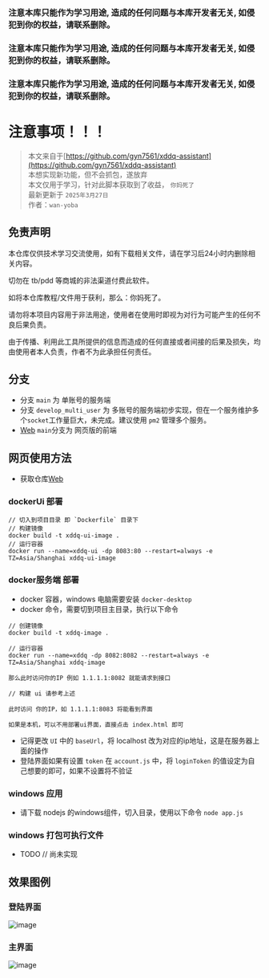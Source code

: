 ### **注意本库只能作为学习用途, 造成的任何问题与本库开发者无关, 如侵犯到你的权益，请联系删除。**
### **注意本库只能作为学习用途, 造成的任何问题与本库开发者无关, 如侵犯到你的权益，请联系删除。**
### **注意本库只能作为学习用途, 造成的任何问题与本库开发者无关, 如侵犯到你的权益，请联系删除。**

# 注意事项！！！
> 本文来自于[https://github.com/gyn7561/xddq-assistant](https://github.com/gyn7561/xddq-assistant) <br/>
> 本想实现新功能，但不会抓包，遂放弃 <br/>
> 本文仅用于学习，针对此脚本获取到了收益， `你妈死了` <br/>
> 最新更新于  `2025年3月27日` <br/>
> 作者：`wan-yoba` <br/>


## 免责声明
	
本仓库仅供技术学习交流使用，如有下载相关文件，请在学习后24小时内删除相关内容。

切勿在 tb/pdd 等商城的非法渠道付费此软件。

如将本仓库教程/文件用于获利，那么：你妈死了。

请勿将本项目内容用于非法用途，使用者在使用时即视为对行为可能产生的任何不良后果负责。
	
由于传播、利用此工具所提供的信息而造成的任何直接或者间接的后果及损失，均由使用者本人负责，作者不为此承担任何责任。

## 分支
* 分支 `main` 为 单账号的服务端
* 分支 `develop_multi_user` 为 多账号的服务端初步实现，但在一个服务维护多个`socket`工作量巨大，未完成。建议使用 `pm2` 管理多个服务。
* [Web](https://github.com/wan-yoba/xddq-web) `main`分支为 网页版的前端

## 网页使用方法

* 获取仓库[Web](https://github.com/wan-yoba/xddq-web)

### dockerUi 部署
```
// 切入到项目目录 即 `Dockerfile` 目录下
// 构建镜像
docker build -t xddq-ui-image .
// 运行容器
docker run --name=xddq-ui -dp 8083:80 --restart=always -e TZ=Asia/Shanghai xddq-ui-image
```

### docker服务端 部署

* docker 容器，windows 电脑需要安装 `docker-desktop`
* docker 命令，需要切到项目主目录，执行以下命令
```
// 创建镜像
docker build -t xddq-image .

// 运行容器
docker run --name=xddq -dp 8082:8082 --restart=always -e TZ=Asia/Shanghai xddq-image

那么此时访问你的IP 例如 1.1.1.1:8082 就能请求到接口

// 构建 ui 请参考上述

此时访问 你的IP，如 1.1.1.1:8083 将能看到界面

如果是本机，可以不用部署ui界面，直接点击 index.html 即可

```
* 记得更改 `UI` 中的 `baseUrl`，将 localhost 改为对应的ip地址，这是在服务器上面的操作
* 登陆界面如果有设置 `token` 在 `account.js` 中，将 `loginToken` 的值设定为自己想要的即可，如果不设置将不验证

### windows 应用
* 请下载 nodejs 的windows组件，切入目录，使用以下命令 `node app.js`

### windows 打包可执行文件
* TODO // 尚未实现

## 效果图例

### 登陆界面
![image](https://github.com/user-attachments/assets/14bfa4b5-abcd-4c63-a26f-f2f9f570f781)

### 主界面
![image](https://github.com/user-attachments/assets/3614f840-5748-4eee-88e3-798c3b768a5c)



